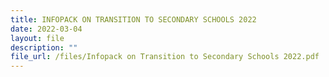 ```yaml
---
title: INFOPACK ON TRANSITION TO SECONDARY SCHOOLS 2022
date: 2022-03-04
layout: file
description: ""
file_url: /files/Infopack on Transition to Secondary Schools 2022.pdf
---
```


